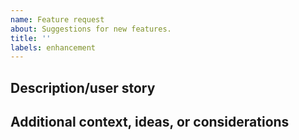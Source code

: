 ```yaml
---
name: Feature request
about: Suggestions for new features.
title: ''
labels: enhancement
---
```


## Description/user story


## Additional context, ideas, or considerations
